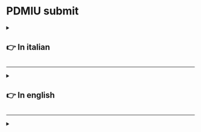 # **PDMIU** submit

<details>
  <summary>

  ## 👉 In italian
    
  </summary>

  <details>
  <summary>

  ### _A._ Nome e numero di matricola
    
  </summary>

  - Francesco Rombaldoni
  - Matricola: 330130
  
</details>

<details>
  <summary>

  ### _B._ Titolo del progetto
    
  </summary>

  - Il titolo del progetto è: **PIVPN**
  
</details>

<details>
  <summary>

  ### _C._ Breve panoramica dell'idea di progetto e delle principali caratteristiche dell´applicazione
    
  </summary>

  - L'idea del progetto è quella di realizzare un'applicazione in [Flutter](https://flutter.dev/) che faciliti l'interazione con la "VPN" [PIVPN](https://www.pivpn.io/), poiché quest'ultima è attualmente utilizzabile solo tramite "riga di comando". Inoltre, si intende implementare funzionalità aggiuntive, come la possibilità di disattivare un utente dopo una determinata data.
  
- L'applicazione sviluppata permette, tramite un'interfaccia grafica, di interagire con [PIVPN](https://www.pivpn.io/) per creare, eliminare, abilitare e disabilitare utenti. Consente, inoltre, di associare a ogni utente una data di inizio e una data di fine, disattivando automaticamente gli utenti che hanno superato il periodo di utilizzo consentito.

<br>

L'applicazione presenta al centro una tabella che consente di visualizzare tutti gli utenti registrati e il loro stato.
  
</details>

<details>
  <summary>

  ### _D._ Panoramica della esperienza utente
    
  </summary>

#### Primo avvio

Dopo aver configurato l'ambiente (seguendo la guida presente nella pagina principale), si può aprire l'applicazione. A questo punto, l'operatore può solo aggiungere nuovi utenti. Per fare questa operazione, deve completare i tre campi di input presenti nella parte superiore dell'interfaccia.

<details>
<summary>_Guarda l'immagine_</summary>

![Fields](https://github.com/R0mb0/PIVPN_GUI/blob/main/Project_infos/Fields.png)

</details><br>

Il nome può essere una qualsiasi stringa, mentre le date devono essere necessariamente inserite nel formato americano (anno-mese-giorno).<br>

##### ⚠️ Avvertenze

- Per creare un utente sempre abilitato, è sufficiente aggiungere un utente con il campo "End Date" impostato su una data molto remota (es. 2050-01-01).
- La "data di fine" inserita deve essere sempre successiva alla data di inserimento dell'utente.
- Non si possono aggiungere due utenti con lo stesso nome.

Una volta completati i campi, l'operatore deve premere sul pulsante "Add User" per aggiungere l'utente alla VPN.

<details>
<summary>_Guarda l'immagine_</summary>

![Add_User](https://github.com/R0mb0/PIVPN_GUI/blob/main/Project_infos/Add_user.png)

</details>

A questo punto, si aprirà una finestra separata contenente un QR code necessario per connettere la VPN, che l'operatore dovrà condividere con chi desidera connettersi.

<details>
<summary>_Guarda l'immagine_</summary>

![qr-code](https://github.com/R0mb0/PIVPN_GUI/blob/main/Project_infos/qr-code.png)

</details>

Ogni volta che l'operatore esegue un'operazione, i cambiamenti dello stato della memoria vengono salvati automaticamente, garantendo la consistenza tra le informazioni di "PIVPN" e dell'interfaccia grafica.<br>
Come si sarà sicuramente notato, la tabella al centro dell'applicazione avrà acquisito un nuovo valore.

<details>
<summary>_Guarda l'immagine_</summary>

![Table_with_record](https://github.com/R0mb0/PIVPN_GUI/blob/main/Project_infos/Table_with_record.png)

</details>

A questo punto, l'operatore può scegliere se aggiungere un nuovo utente (seguendo le istruzioni precedenti) oppure eseguire le altre tre operazioni riportate dall'interfaccia.

<details>
<summary>_Guarda l'immagine_</summary>

![Buttons](https://github.com/R0mb0/PIVPN_GUI/blob/main/Project_infos/Buttons.png)

</details>

Per queste ultime operazioni, è necessario inserire nel campo apposito il nome dell'utente bersaglio (reperibile dalla tabella al centro).<br>

##### ⚠️ Avvertenze

- Non si può abilitare un utente che è stato disabilitato perché è stata superata la propria data di fine servizio.
- Per rigenerare un utente, è necessario eliminarlo e aggiungerlo nuovamente con le date aggiornate.

Una volta terminate le operazioni, l'applicazione non deve essere chiusa. Questo permette al secondo thread del programma di controllare, una volta al giorno, lo stato degli utenti. Nel caso in cui l'applicazione venisse chiusa, il controllo automatico non sarà eseguito, ma finché il computer rimane acceso, la VPN continuerà a funzionare.

##### Avvio successivo al primo

Se l'applicazione viene chiusa dopo il primo avvio e successivamente riaperta, l'operatore troverà lo stato dell'applicazione identico a com'era prima della chiusura, consentendo di operare normalmente.

</details>

<details>
  <summary>

  ### _E._ Discussione della tecnologia
    
  </summary>

  <details>
  <summary>

  #### Librerie utilizzate nel progetto
    
  </summary>

- `package:flutter/material.dart` -> Libreria di default
- `dart:async` -> Libreria per la gestione dei thread
- `dart:isolate` -> Libreria per la gestione dei thread
- `dart:io` -> Libreria per interagire con i file di sistema
- `package:process_run/shell.dart` -> Libreria per interagire con la shell
- `dart:ffi` -> Libreria per allocare la memoria, utilizzata per allocare il thread
  
</details>

<details>
  <summary>

#### La costruzione del database

Per salvare le informazioni degli utenti, l'applicazione utilizza una classe chiamata "Database" che salva i dati in un "dizionario". Questo dizionario viene serializzato e deserializzato per consentire il salvataggio delle informazioni sul disco.

##### Struttura logica del dizionario

```mermaid
---
title: Logic structure of dictionary
---
classDiagram

Dictionary <|-- User

class Dictionary {
  key: Name
  Value: User
}

class User {
  String name
  Date startDate
  Date endDate
  Boolean isEnabled 
}
```

Il parametro `name` si ripete in questa struttura poiché è sia una chiave del dizionario sia un attributo memorizzato all'interno della classe `User`. Questa scelta è stata fatta per semplificare il processo di serializzazione, che è stato implementato manualmente.

##### Processo di serializzazione

La serializzazione viene effettuata scrivendo su file una riga per ogni utente, strutturata nel seguente modo:

```
_key_ _name_ _startDate_ _endDate_ _isEnabled_
```

Per distinguere i vari parametri durante la lettura, la riga viene convertita in una lista utilizzando lo spazio come delimitatore. A ogni posizione degli elementi nella lista corrisponde un valore utile. Poiché la conversione dei parametri `startDate` e `endDate` in stringa include anche l'orario, la stringa risultante assume il seguente formato:

```
Rombo Rombo 2025-10-01 00:00:00 2025-10-21 00:00:00 true
```

I valori utili, quindi, sono indicati dalle seguenti posizioni:

```
[0] [1] [2] [4] [6]
```

L'ultimo aggiornamento dell'applicazione prevede che, a ogni operazione eseguita dall'utente, lo stato del database venga immediatamente scritto sul disco.
  
</details>

<details>
  <summary>

  #### Gestione della interazione con la shell
    
  </summary>
Siccome "PIVPN" richiede l'utilizzo della riga di comando per essere amministrata, la sfida è stata quella di fare in modo che l'applicazione potesse eseguire comandi da terminale, con il problema aggiuntivo che questi comandi necessitano di privilegi "sudo".  
Secondo la documentazione di "Dart", per ottenere questo risultato sarebbe sufficiente utilizzare la sintassi per lanciare comandi da terminale senza particolari privilegi, disabilitando a livello di sistema la necessità di eseguirli come "sudo".  
Tuttavia, considerando la diffusione del software, non si è voluto seguire questa strada poiché molto macchinosa. Si è preferito invece sviluppare una soluzione personalizzata.  
Il paradigma scelto prevede che l'applicazione richiami degli script (precedentemente impostati come eseguibili) in formato `.sh`, i quali a loro volta richiedono i privilegi "sudo".

##### Sviluppo degli script

Per funzionare correttamente, tutti gli script necessitano di un file `password.sh`, che deve essere creato dall'utente al momento dell'installazione dell'applicazione.  
Esempio del file:

```shell
#!/bin/bash
PASSWORD="your_sudo_password"
```

Una volta creato il file, la guida d'installazione dell'applicazione prevede l'esecuzione di uno script che rende eseguibili tutti gli script necessari per il corretto funzionamento dell'applicazione. Di seguito è riportato un esempio dello script:

```shell
#!/bin/bash

# Elenco degli script da rendere eseguibili
scripts=(
  "addUser.sh"
  "disableUser.sh"
  "enableUser.sh"
  "listUsers.sh"
  "removeUser.sh"
  "update.sh"
)

# Ciclo per rendere eseguibili i file
for script in "${scripts[@]}"; do
  if [ -f "$script" ]; then
    chmod +x "$script"
    echo "Reso $script eseguibile."
  else
    echo "Il file $script non esiste."
  fi
done
```

Questo script, dato un elenco di file nella stessa cartella, verifica l'esistenza di ciascun file e successivamente ne modifica le proprietà per renderli eseguibili.

##### Esempio di uno script eseguito dall'applicazione

Ecco un esempio di script utilizzato dall'applicazione:

```shell
#!/bin/bash

source ./password.sh

# Controlla se è stato fornito un parametro
if [ -z "$1" ]; then
  echo "Uso: $0 <parametro>"
  exit 1
fi

# Usa il parametro
param=$1
echo ${PASSWORD} | sudo -S pivpn -a -n $param

gnome-terminal -- bash -c "echo $param | sudo -S pivpn -qr; exec bash"

# Verifica se il comando è stato eseguito correttamente
if [ $? -eq 0 ]; then
  echo "Comando eseguito con successo."
else
  echo "Comando fallito."
  exit 1
fi
```

Questo script ha la funzione di aggiungere un utente alla VPN. Il suo funzionamento può essere spiegato suddividendolo in tre parti:  
1. **Controllo dell'argomento**: verifica se l'applicazione ha passato un argomento; in caso contrario, esce con un messaggio di errore.  
2. **Esecuzione del comando**: se l'argomento è presente, lo script lancia il comando per aggiungere l'utente alla VPN, seguito dal comando per aprire il pannello con il QR code necessario per il collegamento.  
3. **Verifica del risultato**: controlla se il comando è stato eseguito correttamente, restituendo un messaggio di successo o di errore. Il risultato viene riportato tramite un `echo`, che sarà raccolto dalla funzione di "Dart" utilizzata per eseguire i comandi da terminale.
  
</details>

<details>
  <summary>

  #### La gestione del thread 
    
  </summary>

  Nell'applicazione viene lanciato un thread separato rispetto al thread principale, in modo da eseguire una parte di codice che, finché l'applicazione rimane aperta, esegue un ciclo "while true" con una pausa di circa 24 ore. Questo thread controlla giornalmente lo stato di tutti gli utenti registrati dall'operatore. Nel caso in cui per un utente sia stata superata la data di fine servizio, quest'ultimo viene automaticamente disabilitato.

##### La classe del thread

```dart
class ThreadManager {
	bool _isRunning = false;
	Isolate? _isolate;
	ReceivePort? _receivePort;
	late StreamSubscription _subscription;
	
	void startThread(Function updateTable) {
		if (_isRunning) return;
		_isRunning = true;
		_receivePort = ReceivePort();
		_subscription = _receivePort!.listen((message) {
			if (message == 'update') {
				updateTable();
			}
		});
		Isolate.spawn(_threadEntry, _receivePort!.sendPort);
	}
	
	void stopThread() {
		if (!_isRunning) return;
		_isRunning = false;
		_isolate?.kill(priority: Isolate.immediate);
		_subscription.cancel();
		_receivePort?.close();
	}
	
	static void _threadEntry(SendPort sendPort) async {
		// Campo per il lavoro
		Mediator mediator = Mediator();
		
		bool isRunning = true;
		ReceivePort receivePort = ReceivePort();
		sendPort.send(receivePort.sendPort);
		bool isSomethingChanged = false;
		
		receivePort.listen((message) {
			if (message == 'stop') {
				isRunning = false;
				receivePort.close();
			}
		});
		
		while (isRunning) {
			mediator.GetAllUsers().forEach((value) {
				if (value.isEnabled && DateTime.now().isAfter(value.endDate)) {
					value.isEnabled = false;
					isSomethingChanged = true;
				}
			});
			// Salva il database solo se necessario
			if (isSomethingChanged) {
				mediator.SaveDatabase();
			}
			sendPort.send('update'); // Invia un messaggio di aggiornamento all'isolato principale
			isSomethingChanged = false;
			await Future.delayed(Duration(seconds: 86400)); // Ritardo di 24 ore
		}
		print('Thread fermato.');
	}
}
```

Per il controllo del thread, oltre all'utilizzo di una variabile di stato, viene usato un sistema di messaggi inviati alla "porta del thread".  
Quando il thread viene avviato, viene effettuata una chiamata di sistema per metterlo in esecuzione (a questo punto il thread è già allocato logicamente ma non è attivo), e successivamente viene aggiornato lo stato dei messaggi. Lo stesso processo viene eseguito al momento dell'interruzione del thread (che rimane comunque allocato in memoria, in attesa di essere riavviato).  
Durante l'esecuzione, il thread segue le istruzioni contenute nella funzione `_threadEntry()`. Dopo aver verificato lo stato del thread, avvia un ciclo "while true" che controlla lo stato degli utenti e, se necessario, li disabilita.

##### Variabili del thread

```dart
// Variabili per la gestione del thread
final ThreadManager _threadManager = ThreadManager();
bool _isThreadRunning = false;
```

##### Funzioni per la gestione del thread

```dart
void _startThread() {
	_threadManager.startThread(update_table);
	setState(() {
		_isThreadRunning = true;
	});
}

void _stopThread() {
	_threadManager.stopThread();
	setState(() {
		_isThreadRunning = false;
	});
}
```

Queste funzioni vengono utilizzate dalla classe principale `main` per gestire il thread durante il flusso dell'applicazione. In questo caso specifico, l'applicazione avvia il thread dopo aver ripristinato lo stato della memoria e lo interrompe poco prima di chiudersi, a seguito del comando corrispondente ricevuto dall'operatore.

##### Dove il thread viene avviato

```dart
void initState() {
	super.initState();
	WidgetsBinding.instance.addObserver(this);
	_startThread(); //<------------------------------- Avvia il thread per gestire gli utenti
	load_database();
}
```

##### Dove il thread viene terminato

```dart
void _onWindowClose() {
	_stopThread();
	//mediator.SaveDatabase(); //<--------------------------------------------------------------------------------------------------------------------------------
}
```
  
</details>
  
</details>
  
</details>



-----------------------------------------------------------------------------

<details>
  <summary>

  ## 👉 In english
    
  </summary>

<details>
  <summary>

  ### _A._ Name and student ID number
    
  </summary>

  - Francesco Rombaldoni
  - Matricola: 330130
  
</details>

<details>
<summary>

### _B._ Project Title

</summary>

- The project title is: **PIVPN**

</details>

<details>
  <summary>

  ### _C._ Short overview of the project idea and main features of the application 
    
  </summary>

  - The project idea is to develop a [Flutter](https://flutter.dev/) application to simplify interaction with the [PIVPN](https://www.pivpn.io/) "VPN", as currently, it can only be managed through the terminal. The application also introduces new functionalities, such as the automatic disabling of a user.
  - The application allows interaction with [PIVPN](https://www.pivpn.io/) through a user interface, enabling the creation, deletion, enabling, and disabling of users. It also allows linking each user to a "start-date" and an "end-date," automatically disabling users whose access period has expired.
    <br>
    The application features a central table where the operator can view the status of all users.
  
</details>

<details>
  <summary>

  ### _D._ User experience overview
    
  </summary>

  #### Fisrt launch

  After had setted the enviroment (following the guide in the project main page) is possible launch the application. A this point the operator can only add a new user. In way to do this operation, must be completed the three input fields at the application's top.

  <details>
<summary>
	
_View the image_

</summary>

![Fields](https://github.com/R0mb0/PIVPN_GUI/blob/main/Project_infos/Fields.png)

</details><br>

The name can be any string, while the dates must be in american format (year-month-day).<br>

##### ⚠️ Warnings 

- To create a always allowed user is necessary setting the "end-date" field as a very distant date (e.g., 2050-01-01).
- The "end-date" field must be filled with a date always later than the current date of the user's insertion.
- Is not possible add two users with the same name

Afther the fields filling, the operator must click on "add user" button in way to add the user to the "VPN".

<details>
<summary>
	
_View the image_

</summary>

![Add_User](https://github.com/R0mb0/PIVPN_GUI/blob/main/Project_infos/Add_user.png)

</details>

At this point in the screen will be opened a new window with inside a Qr code that must be shared with the user who wants access to the "VPN". 

<details>
<summary>

_View the image_

</summary>

![qr-code](https://github.com/R0mb0/PIVPN_GUI/blob/main/Project_infos/qr-code.png)

</details>
  
</details>

Every times that the operator do a operation the changes will be saved in the memory, in way to garanted the application's consistency with the "VPN". 
How could be observing, the table in the application's middle now have a new entry.

<details>
<summary>
	
_View the image_

</summary>

![Table_with_record](https://github.com/R0mb0/PIVPN_GUI/blob/main/Project_infos/Table_with_record.png)

</details>

Now the operator can choose to add a new user (following the last instructions) or doing the ramaining operations displayed by the interface.

<details>
<summary>
	
_View the image_

</summary>

![Buttons](https://github.com/R0mb0/PIVPN_GUI/blob/main/Project_infos/Buttons.png)

</details>

For this last operations, the operator can only fill the user name field (reported by the table) to doing its.

##### ⚠️ Warnings 

- Is not posssible enable an user that has been disabled because it's "end date" has been passed.
- In way to restore an user, it must be delected and re-added with updated dates.

When the operatos has finished his operations, the application must remain opened in way to permit at a second application's thread to check the user status day by day. If the application is closed the "VPN" will continue to work if the computer is on. 

#### Subsequent launch after the first

If after the first launch the application will restore the last memory state before the close, permitting to operate normally.
  
</details>

-----------------------------------------------------------------------------


<details>
  <summary>

  ### 
    
  </summary>

  
  
</details>
